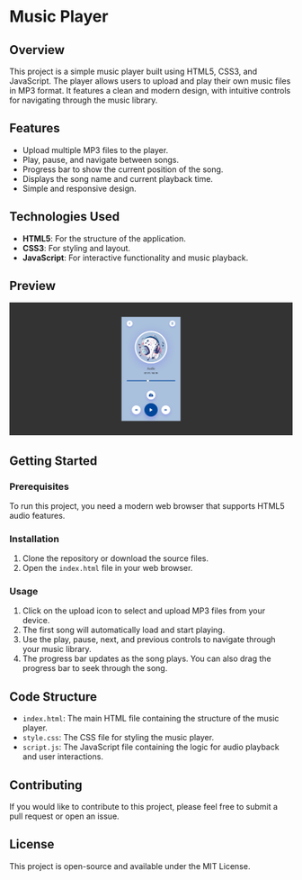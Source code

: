 # Music Player

## Overview
This project is a simple music player built using HTML5, CSS3, and JavaScript. The player allows users to upload and play their own music files in MP3 format. It features a clean and modern design, with intuitive controls for navigating through the music library.

## Features
- Upload multiple MP3 files to the player.
- Play, pause, and navigate between songs.
- Progress bar to show the current position of the song.
- Displays the song name and current playback time.
- Simple and responsive design.

## Technologies Used
- **HTML5**: For the structure of the application.
- **CSS3**: For styling and layout.
- **JavaScript**: For interactive functionality and music playback.

## Preview

![Screenshot](screenshot.png)

## Getting Started

### Prerequisites
To run this project, you need a modern web browser that supports HTML5 audio features.

### Installation
1. Clone the repository or download the source files.
2. Open the `index.html` file in your web browser.

### Usage
1. Click on the upload icon to select and upload MP3 files from your device.
2. The first song will automatically load and start playing.
3. Use the play, pause, next, and previous controls to navigate through your music library.
4. The progress bar updates as the song plays. You can also drag the progress bar to seek through the song.

## Code Structure
- `index.html`: The main HTML file containing the structure of the music player.
- `style.css`: The CSS file for styling the music player.
- `script.js`: The JavaScript file containing the logic for audio playback and user interactions.

## Contributing
If you would like to contribute to this project, please feel free to submit a pull request or open an issue.

## License
This project is open-source and available under the MIT License.
